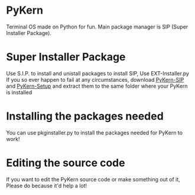 # PyKern
Terminal OS made on Python for fun. Main package manager is SIP (Super Installer Package).

# Super Installer Package
Use S.I.P. to install and unistall packages
to install SIP, Use EXT-Installer.py
If you so ever happen to fail at any circumstances, download [PyKern-SIP](https://github.com/Kiffolisk/pykern-sip/archive/refs/heads/main.zip) and [PyKern-Setup](https://github.com/Kiffolisk/pykern-setup/archive/refs/heads/main.zip) and extract them to the same folder where your PyKern is installed

#

# Installing the packages needed
You can use pkginstaller.py to install the packages needed for PyKern to work!

# Editing the source code
If you want to edit the PyKern source code or make something out of it, Please do because it'd help a lot!
